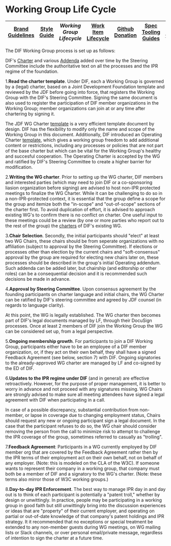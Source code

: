 # Working Group Life Cycle


|[Brand Guidelines](brand-guidelines.md)|[Style Guide](style-guide.md)|*Working Group Lifecycle*|[Work Item Lifecycle](work-item-lifecycle.md)|[Github Donation](github-donation.md)|[Spec Tooling Guides](spec-tooling-guides.md)|[Code of Conduct](code-of-conduct.md)|
|---|---|---|---|---|---|---|
 
The DIF Working Group process is set up as follows: 
 
DIF's [Charter](https://github.com/decentralized-identity/org/blob/master/Org%20documents/Membership%20agreements/DIF%20Project%20Charter%20_4.0.2.pdf) and various [Addenda](https://github.com/decentralized-identity/org/tree/master/Org%20documents/Membership%20agreements) added over time by the Steering Committee include the authoritative text on all the processes and the IPR regime of the foundation. 

1.**Read the charter template**. Under DIF, each a Working Group is governed by a (legal) charter, based on a Joint Development Foundation template and reviewed by the JDF before going into force, that registers the Working Group with the DIF's Steering Committee. Signing the same document is also used to register the participation of DIF member organizations in the Working Group; member organizations can join at or any time after chartering by signing it. 

The JDF WG Charter [template](https://docs.google.com/document/d/1aT-05-yheMpaj3oEhFgI2Cl6n1lU50fn5tytanY5T7s/edit?usp=sharing) is a very efficient template document by design. DIF has the flexibility to modify only the name and scope of the Working Group in this document.
Additionally, DIF introduced an Operating Charter [template](https://docs.google.com/document/d/1aLjawYuju-uIz5Lfu0OdpATky6q6Gc44uF-NLitYYu0/edit?usp=sharing), which gives a working group freedom to add additional content or restrictions, including any processes or policies that are not part of the base charter but which can be vital for the Working Group's healthy and succesful cooperation. The Operating Charter is accepted by the WG and ratified by DIF's Steering Committee to create a higher barrier for modification. 
 
2.**Writing the WG charter**. 
Prior to setting up the WG charter, DIF members and interested parties (which may need to join DIF or a co-sponsoring liasion organization before signing) are advised to host non-IPR protected meetings to finalize the WG Charter. While it can be challenging to do so in a non-IPR-protected context, it is essential that the group define a scope for the group and itemize both the "in-scope" and "out-of-scope" sections of the charter first. To avoid duplication of effort, it is advised to approach existing WG's to confirm there is no conflict on charter. One useful input to these meetings could be a review (by one or more parties who report out to the rest of the group) the [charters](https://github.com/decentralized-identity/org/tree/master/Org%20documents/WG%20documents) of DIF's existing WG.

3.**Chair Selection**. Secondly, the initial participants should "elect" at least two WG Chairs, these chairs should be from seperate organizations with no affiliation (subject to approval by the Steering Committee). If  elections or processes other than election by the current chairs and "soft-consensus" approval by the group are required for electing new chairs later on, these processes should be described in the group's initial Operating addendum. Such addenda can be added later, but chairship (and editorship or other roles) can be a consequential decision and it is recommended such decisions be made in advance.    

4.**Approval by Steering Committee**. Upon consensus agreement by the founding participants on charter language and initial chairs, the WG Charter can be ratified by DIF's steering committee and agreed by JDF counsel (in regards to language clarity). 

At this point, the WG is legally established. The WG charter then becomes part of DIF's legal documents managed by LF, through their DocuSign processes. Once at least 2 members of DIF join the Working Group the WG can be considered set up, from a legal perspective.   

5.**Ongoing membership growth**. For participants to join a DIF Working Group, participants either have to be an employee of a DIF member organization, or, if they act on their own behalf, they shall have a signed Feedback Agreement (see below, section 7) with DIF. Ongoing signatories to the already-approved WG charter are managed by LF and co-signed by the ED of DIF. 

6.**Updates to the IPR regime under DIF** (and in general) are effective retroactively. However, for the purpose of proper management, it is better to worry in advance and not proceed with any signatures missing. WG Chairs are strongly advised to make sure all meeting attendees have signed a legal agreement with DIF when participating in a call. 

In case of a possible discrepancy, substantial contribution from non-member, or lapse in coverage due to changing employment status, Chairs should request any new or ongoing participant sign a legal document. In the case that the participant refuses to do so, the WG chair should consider removing the person from the call to minimize risk to attempt to challenge the IPR coverage of the group, sometimes referred to casually as "trolling". 

7.**Feedback Agreement**: Participants in a WG currently employed by DIF member org that are covered by the Feedback Agreement rather then by the IPR terms of their employment act on their own behalf, not on behalf of any employer. (Note: this is modeled on the CLA of the W3C). If someone wants to represent their company in a working group, that company must both be a member of DIF and a signatory to the WG's charter. (Note: these terms also mirror those of W3C working groups.) 

8.**Day-to-day IPR Enforcement**. The best way to manage IPR day in and day out is to think of each participant is potentially a "patent troll," whether by design or unwittingly. In practice, people may be participating in a working group in good faith but still unwittingly bring into the discussion experiences or ideas that are "property" of their current employer, and operating on partial or out-of-date knowledge of that company's patent holdings and IPR strategy. It it recommended that no exceptions or special treatment be extended to any non-member guests during WG meetings, on WG mailing lists or Slack channels, or over personal email/private message, regardless of intention to sign the charter at a future time.

